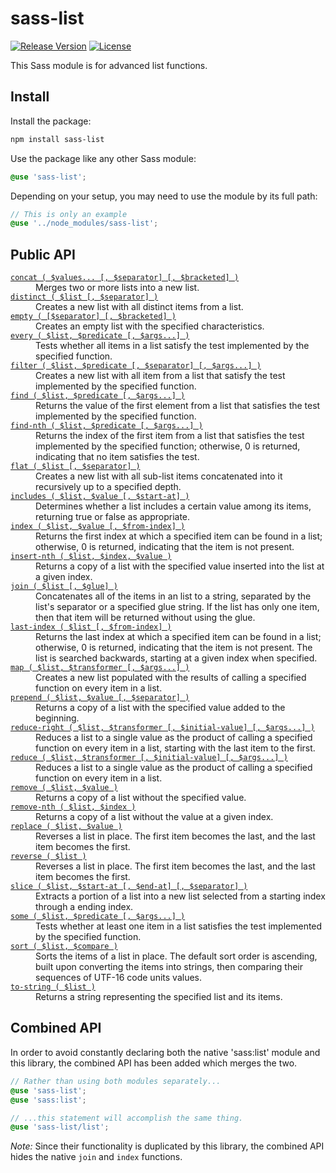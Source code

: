# sass-list

[![Release Version](https://img.shields.io/npm/v/sass-list.svg)](https://www.npmjs.com/package/sass-list)
[![License](https://img.shields.io/badge/License-MIT-blue.svg)](https://opensource.org/licenses/MIT)

This Sass module is for advanced list functions.

## Install

Install the package:

```bash
npm install sass-list
```

Use the package like any other Sass module:

```scss
@use 'sass-list';
```

Depending on your setup, you may need to use the module by its full path:

```scss
// This is only an example
@use '../node_modules/sass-list';
```

## Public API

<dl>
  <dt><code><a href="//github.com/roydukkey/sass-module-list/tree/master/src/list/_concat.sass">concat ( $values... [, $separator] [, $bracketed] )</a></code></dt>
  <dd>Merges two or more lists into a new list.</dd>

  <dt><a href="//github.com/roydukkey/sass-module-list/tree/master/src/list/_distinct.sass"><code>distinct ( $list [, $separator] )</code></a></dt>
  <dd>Creates a new list with all distinct items from a list.</dd>

  <dt><a href="//github.com/roydukkey/sass-module-list/tree/master/src/list/_empty.sass"><code>empty ( [$separator] [, $bracketed] )</code></a></dt>
  <dd>Creates an empty list with the specified characteristics.</dd>

  <dt><a href="//github.com/roydukkey/sass-module-list/tree/master/src/list/_every.sass"><code>every ( $list, $predicate [, $args...] )</code></a></dt>
  <dd>Tests whether all items in a list satisfy the test implemented by the specified function.</dd>

  <dt><a href="//github.com/roydukkey/sass-module-list/tree/master/src/list/_filter.sass"><code>filter ( $list, $predicate [, $separator] [, $args...] )</code></a></dt>
  <dd>Creates a new list with all item from a list that satisfy the test implemented by the specified function.</dd>

  <dt><a href="//github.com/roydukkey/sass-module-list/tree/master/src/list/_find.sass"><code>find ( $list, $predicate [, $args...] )</code></a></dt>
  <dd>Returns the value of the first element from a list that satisfies the test implemented by the specified function.</dd>

  <dt><a href="//github.com/roydukkey/sass-module-list/tree/master/src/list/_find-nth.sass"><code>find-nth ( $list, $predicate [, $args...] )</code></a></dt>
  <dd>Returns the index of the first item from a list that satisfies the test implemented by the specified function; otherwise, 0 is returned, indicating that no item satisfies the test.</dd>

  <dt><a href="//github.com/roydukkey/sass-module-list/tree/master/src/list/_flat.sass"><code>flat ( $list [, $separator] )</code></a></dt>
  <dd>Creates a new list with all sub-list items concatenated into it recursively up to a specified depth.</dd>

  <dt><a href="//github.com/roydukkey/sass-module-list/tree/master/src/list/_includes.sass"><code>includes ( $list, $value [, $start-at] )</code></a></dt>
  <dd>Determines whether a list includes a certain value among its items, returning true or false as appropriate.</dd>

  <dt><a href="//github.com/roydukkey/sass-module-list/tree/master/src/list/_index.sass"><code>index ( $list, $value [, $from-index] )</code></a></dt>
  <dd>Returns the first index at which a specified item can be found in a list; otherwise, 0 is returned, indicating that the item is not present.</dd>

  <dt><a href="//github.com/roydukkey/sass-module-list/tree/master/src/list/_insert-nth.sass"><code>insert-nth ( $list, $index, $value )</code></a></dt>
  <dd>Returns a copy of a list with the specified value inserted into the list at a given index.</dd>

  <dt><a href="//github.com/roydukkey/sass-module-list/tree/master/src/list/_join.sass"><code>join ( $list [, $glue] )</code></a></dt>
  <dd>Concatenates all of the items in an list to a string, separated by the list's separator or a specified glue string. If the list has only one item, then that item will be returned without using the glue.</dd>

  <dt><a href="//github.com/roydukkey/sass-module-list/tree/master/src/list/_last-index.sass"><code>last-index ( $list [, $from-index] )</code></a></dt>
  <dd>Returns the last index at which a specified item can be found in a list; otherwise, 0 is returned, indicating that the item is not present. The list is searched backwards, starting at a given index when specified.</dd>

  <dt><a href="//github.com/roydukkey/sass-module-list/tree/master/src/list/_map.sass"><code>map ( $list, $transformer [, $args...] )</code></a></dt>
  <dd>Creates a new list populated with the results of calling a specified function on every item in a list.</dd>

  <dt><a href="//github.com/roydukkey/sass-module-list/tree/master/src/list/_prepend.sass"><code>prepend ( $list, $value [, $separator] )</code></a></dt>
  <dd>Returns a copy of a list with the specified value added to the beginning.</dd>

  <dt><a href="//github.com/roydukkey/sass-module-list/tree/master/src/list/_reduce-right.sass"><code>reduce-right ( $list, $transformer [, $initial-value] [, $args...] )</code></a></dt>
  <dd>Reduces a list to a single value as the product of calling a specified function on every item in a list, starting with the last item to the first.</dd>

  <dt><a href="//github.com/roydukkey/sass-module-list/tree/master/src/list/_reduce.sass"><code>reduce ( $list, $transformer [, $initial-value] [, $args...] )</code></a></dt>
  <dd>Reduces a list to a single value as the product of calling a specified function on every item in a list.</dd>

  <dt><a href="//github.com/roydukkey/sass-module-list/tree/master/src/list/_remove.sass"><code>remove ( $list, $value )</code></a></dt>
  <dd>Returns a copy of a list without the specified value.</dd>

  <dt><a href="//github.com/roydukkey/sass-module-list/tree/master/src/list/_remove-nth.sass"><code>remove-nth ( $list, $index )</code></a></dt>
  <dd>Returns a copy of a list without the value at a given index.</dd>

  <dt><a href="//github.com/roydukkey/sass-module-list/tree/master/src/list/_replace.sass"><code>replace ( $list, $value )</code></a></dt>
  <dd>Reverses a list in place. The first item becomes the last, and the last item becomes the first.</dd>

  <dt><a href="//github.com/roydukkey/sass-module-list/tree/master/src/list/_reverse.sass"><code>reverse ( $list )</code></a></dt>
  <dd>Reverses a list in place. The first item becomes the last, and the last item becomes the first.</dd>

  <dt><a href="//github.com/roydukkey/sass-module-list/tree/master/src/list/_slice.sass"><code>slice ( $list, $start-at [, $end-at] [, $separator] )</code></a></dt>
  <dd>Extracts a portion of a list into a new list selected from a starting index through a ending index.</dd>

  <dt><a href="//github.com/roydukkey/sass-module-list/tree/master/src/list/_some.sass"><code>some ( $list, $predicate [, $args...] )</code></a></dt>
  <dd>Tests whether at least one item in a list satisfies the test implemented by the specified function.</dd>

  <dt><a href="//github.com/roydukkey/sass-module-list/tree/master/src/list/_sort.sass"><code>sort ( $list, $compare )</code></a></dt>
  <dd>Sorts the items of a list in place. The default sort order is ascending, built upon converting the items into strings, then comparing their sequences of UTF-16 code units values.</dd>

  <dt><a href="//github.com/roydukkey/sass-module-list/tree/master/src/list/_to-string.sass"><code>to-string ( $list )</code></a></dt>
  <dd>Returns a string representing the specified list and its items.</dd>

</dl>

## Combined API

In order to avoid constantly declaring both the native 'sass:list' module and this library, the combined API has been added which merges the two.

```scss
// Rather than using both modules separately...
@use 'sass-list';
@use 'sass:list';

// ...this statement will accomplish the same thing.
@use 'sass-list/list';
```

*Note:* Since their functionality is duplicated by this library, the combined API hides the native `join` and `index` functions.
